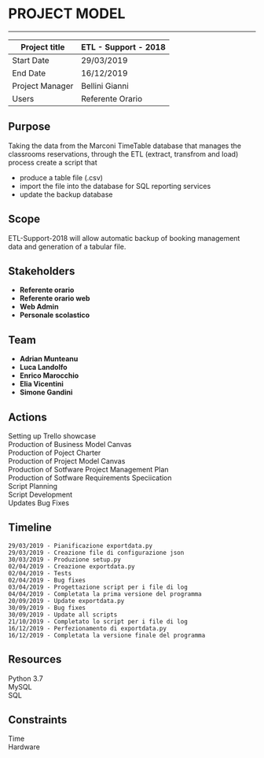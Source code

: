 # PROJECT MODEL
***

|Project title  |ETL - Support - 2018   |
|---------------|-----------------------|
|Start Date     |29/03/2019             |
|End Date       |16/12/2019             |
|Project Manager|Bellini Gianni         |
|Users          |Referente Orario       |

## Purpose
Taking the data from the Marconi TimeTable database that manages the classrooms reservations, through the ETL (extract, transfrom and load) process create a script that
- produce a table file (.csv)
- import the file into the database for SQL reporting services
- update the backup database
 
## Scope
ETL-Support-2018 will allow automatic backup of booking management data and generation of a tabular file.

## Stakeholders
- **Referente orario**
- **Referente orario web**
- **Web Admin**
- **Personale scolastico**
 
## Team
- **Adrian Munteanu**
- **Luca Landolfo**
- **Enrico Marocchio**
- **Elia Vicentini**
- **Simone Gandini** 

## Actions
Setting up Trello showcase  
Production of Business Model Canvas  
Production of Poject Charter  
Production of Project Model Canvas  
Production of Sotfware Project Management Plan  
Production of Sotfware Requirements Speciication  
Script Planning  
Script Development  
Updates
Bug Fixes   

## Timeline
`29/03/2019 - Pianificazione exportdata.py`  
`29/03/2019 - Creazione file di configurazione json`  
`30/03/2019 - Produzione setup.py`  
`02/04/2019 - Creazione exportdata.py`  
`02/04/2019 - Tests`  
`02/04/2019 - Bug fixes`  
`03/04/2019 - Progettazione script per i file di log`  
`04/04/2019 - Completata la prima versione del programma`  
`20/09/2019 - Update exportdata.py`  
`30/09/2019 - Bug fixes`  
`30/09/2019 - Update all scripts`  
`21/10/2019 - Completato lo script per i file di log`  
`16/12/2019 - Perfezionamento di exportdata.py`  
`16/12/2019 - Completata la versione finale del programma`  

## Resources
Python 3.7  
MySQL  
SQL  

## Constraints
Time  
Hardware  
